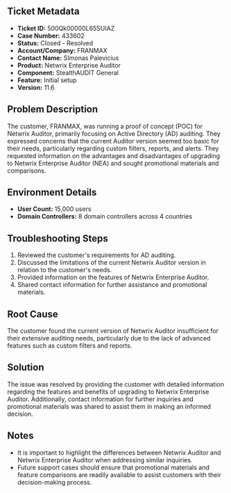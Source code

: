 ## Ticket Metadata
- **Ticket ID:** 500Qk00000L65SUIAZ
- **Case Number:** 433602
- **Status:** Closed - Resolved
- **Account/Company:** FRANMAX
- **Contact Name:** SImonas Palevicius
- **Product:** Netwrix Enterprise Auditor
- **Component:** StealthAUDIT General
- **Feature:** Initial setup
- **Version:** 11.6

## Problem Description
The customer, FRANMAX, was running a proof of concept (POC) for Netwrix Auditor, primarily focusing on Active Directory (AD) auditing. They expressed concerns that the current Auditor version seemed too basic for their needs, particularly regarding custom filters, reports, and alerts. They requested information on the advantages and disadvantages of upgrading to Netwrix Enterprise Auditor (NEA) and sought promotional materials and comparisons.

## Environment Details
- **User Count:** 15,000 users
- **Domain Controllers:** 8 domain controllers across 4 countries

## Troubleshooting Steps
1. Reviewed the customer's requirements for AD auditing.
2. Discussed the limitations of the current Netwrix Auditor version in relation to the customer's needs.
3. Provided information on the features of Netwrix Enterprise Auditor.
4. Shared contact information for further assistance and promotional materials.

## Root Cause
The customer found the current version of Netwrix Auditor insufficient for their extensive auditing needs, particularly due to the lack of advanced features such as custom filters and reports.

## Solution
The issue was resolved by providing the customer with detailed information regarding the features and benefits of upgrading to Netwrix Enterprise Auditor. Additionally, contact information for further inquiries and promotional materials was shared to assist them in making an informed decision.

## Notes
- It is important to highlight the differences between Netwrix Auditor and Netwrix Enterprise Auditor when addressing similar inquiries.
- Future support cases should ensure that promotional materials and feature comparisons are readily available to assist customers with their decision-making process.